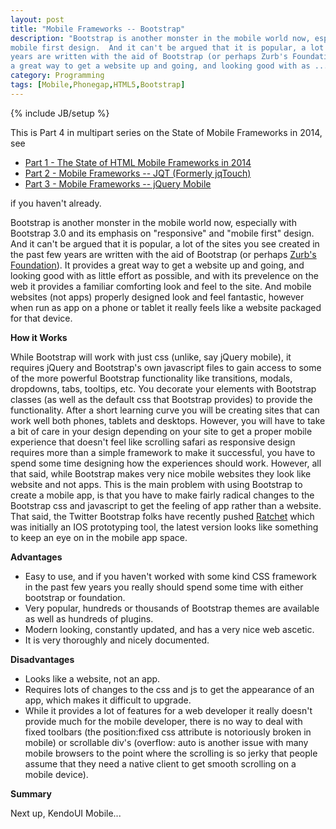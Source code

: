 ```yaml
---
layout: post
title: "Mobile Frameworks -- Bootstrap"
description: "Bootstrap is another monster in the mobile world now, especially with Bootstrap 3.0 and its emphasis on responsive and
mobile first design.  And it can't be argued that it is popular, a lot of the sites you see created in the past few
years are written with the aid of Bootstrap (or perhaps Zurb's Foundation)). It provides
a great way to get a website up and going, and looking good with as ..."
category: Programming
tags: [Mobile,Phonegap,HTML5,Bootstrap]
---
```

{% include JB/setup %}

This is Part 4 in multipart series on the State of Mobile Frameworks in 2014, see

* [Part 1 - The State of HTML Mobile Frameworks in 2014](/programming/2014/04/22/the-state-of-html-mobile-frameworks-in-2014/)
* [Part 2 - Mobile Frameworks -- JQT (Formerly jqTouch)](http://www.agingcoder.com/programming/2014/04/24/mobile-frameworks-jqt/)
* [Part 3 - Mobile Frameworks -- jQuery Mobile](http://www.agingcoder.com/programming/2014/04/26/mobile-frameworks-jquery-mobile/)

if you haven't already.

Bootstrap is another monster in the mobile world now, especially with Bootstrap 3.0 and its emphasis on "responsive" and
"mobile first" design.  And it can't be argued that it is popular, a lot of the sites you see created in the past few
years are written with the aid of Bootstrap (or perhaps [Zurb's Foundation](http://foundation.zurb.com/)).  It provides
a great way to get a website up and going, and looking good with as little effort as possible, and with its prevelence
on the web it provides a familiar comforting look and feel to the site.  And mobile websites (not apps) properly
designed look and feel fantastic, however when run as app on a phone or tablet it really feels like a website packaged
for that device.

**How it Works**

While Bootstrap will work with just css (unlike, say jQuery mobile), it requires jQuery and Bootstrap's own javascript
files to gain access to some of the more powerful Bootstrap functionality like transitions, modals, dropdowns,
tabs, tooltips, etc.  You decorate your elements with Bootstrap classes (as well as the default css that Bootstrap
provides) to provide the functionality.  After a short learning curve you will be creating sites that can work
well both phones, tablets and desktops.  However, you will have to take a bit of care in your design depending on
your site to get a proper mobile experience that doesn't feel like scrolling safari as responsive design requires
more than a simple framework to make it successful, you have to spend some time designing how the experiences should
work.  However, all that said, while Bootstrap makes very nice mobile websites they look like website and not
apps.  This is the main problem with using Bootstrap to create a mobile app, is that you have to make fairly radical
changes to the Bootstrap css and javascript to get the feeling of app rather than a website.  That said, the
Twitter Bootstrap folks have recently pushed [Ratchet](http://goratchet.com/) which was initially an IOS prototyping
tool, the latest version looks like something to keep an eye on in the mobile app space.

**Advantages**
- Easy to use, and if you haven't worked with some kind CSS framework in the past few years you really should spend some
  time with either bootstrap or foundation.
- Very popular, hundreds or thousands of Bootstrap themes are available as well as hundreds of plugins.
- Modern looking, constantly updated, and has a very nice web ascetic.
- It is very thoroughly and nicely documented.

**Disadvantages**
- Looks like a website, not an app.
- Requires lots of changes to the css and js to get the appearance of an app, which makes it difficult to upgrade.
- While it provides a lot of features for a web developer it really doesn't provide much for the mobile developer,
  there is no way to deal with fixed toolbars (the position:fixed css attribute is notoriously broken in mobile) or
  scrollable div's (overflow: auto is another issue with many mobile browsers to the point where the scrolling is
  so jerky that people assume that they need a native client to get smooth scrolling on a mobile device).

**Summary**

Next up, KendoUI Mobile...


